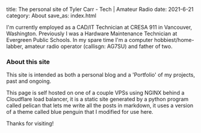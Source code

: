 title: The personal site of Tyler Carr - Tech | Amateur Radio 
date: 2021-6-21
category: About
save_as: index.html

I'm currently employed as a CAD/IT Technician at CRESA 911 in Vancouver, Washington. Previously I was a Hardware Maintenance Technician at Evergreen Public Schools. In my spare time I'm a computer hobbiest/home-labber, amateur radio operator (callisgn: AG7SU) and father of two. 

### About this site
This site is intended as both a personal blog and a 'Portfolio' of my projects, past and ongoing. 

This page is self hosted on one of a couple VPSs using NGINX behind a Cloudflare load balancer, it is a static site generated by a python program called pelican that lets me write all the posts in markdown, it uses a version of a theme called blue penguin that I modified for use here.


Thanks for visiting!

